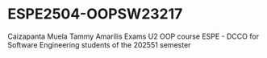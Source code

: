 # ESPE2504-OOPSW23217
Caizapanta Muela Tammy Amarilis Exams U2 OOP course ESPE - DCCO for Software Engineering students of the 202551 semester
